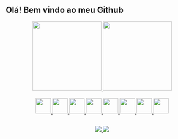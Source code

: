 ## Olá! Bem vindo ao meu Github

<div align="center">
  <a href="https://github.com/Deennys">
  <img height="180em" src="https://github-readme-stats.vercel.app/api?username=Deennys&show_icons=true&theme=radical&include_all_commits=true&count_private=true"/>
  <img height="180em" src="https://github-readme-stats.vercel.app/api/top-langs/?username=Deennys&layout=compact&langs_count=7&theme=radical"/>
</div>

<div style="display: inline_block" align="center"><br>
  <img width="40" heigth="40" src="https://cdn.jsdelivr.net/gh/devicons/devicon/icons/javascript/javascript-original.svg" />
  <img width="40" heigth="40" src="https://cdn.jsdelivr.net/gh/devicons/devicon/icons/typescript/typescript-original.svg" />
  <img width="40" heigth="40" src="https://cdn.jsdelivr.net/gh/devicons/devicon/icons/react/react-original.svg" />
  <img width="40" heigth="40" src="https://cdn.jsdelivr.net/gh/devicons/devicon/icons/vuejs/vuejs-original.svg" />
  <img width="40" heigth="40" src="https://cdn.jsdelivr.net/gh/devicons/devicon/icons/html5/html5-original.svg" />
  <img width="40" heigth="40" src="https://cdn.jsdelivr.net/gh/devicons/devicon/icons/css3/css3-original.svg" />
  <img width="40" heigth="40" src="https://cdn.jsdelivr.net/gh/devicons/devicon/icons/python/python-original.svg" />
  <img width="40" heigth="40" src="https://cdn.jsdelivr.net/gh/devicons/devicon/icons/java/java-original.svg" />
</div>

  ##

<div align="center" >
  <a href="https://www.linkedin.com/in/dennys-alvarenga-do-nascimento-2604031a2/" target="_blank">
    <img src="https://img.shields.io/badge/LinkedIn-0077B5?style=for-the-badge&logo=linkedin&logoColor=white" />
  </a>
  <a href="mailto:dennysnascimento01@gmail.com" target="_blank">
    <img src="https://img.shields.io/badge/Gmail-D14836?style=for-the-badge&logo=gmail&logoColor=white" />
  </a>
</div>
